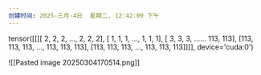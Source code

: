 ```yaml
---
创建时间: 2025-三月-4日  星期二, 12:42:09 下午
---
```

tensor([[[[  2,   2,   2,  ...,   2,   2,   2],
          [  1,   1,   1,  ...,   1,   1,   1],
          [  3,   3,   3,  ...... 113, 113],
          [113, 113, 113,  ..., 113, 113, 113],
          [113, 113, 113,  ..., 113, 113, 113]]]], device='cuda:0')



![[Pasted image 20250304170514.png]]
		  